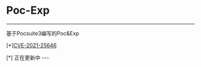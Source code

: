 # Poc-Exp
------

基于Pocsuite3编写的Poc&amp;Exp

[*][CVE-2021-25646](https://github.com/bealright/Poc-Exp/blob/main/apache/Druid/attackbot_1_apache_rce_pocexp.py)

[*] 正在更新中 --- 
